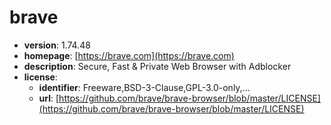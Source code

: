 # brave

- **version**: 1.74.48
- **homepage**: [https://brave.com](https://brave.com)
- **description**: Secure, Fast & Private Web Browser with Adblocker
- **license**:
  - **identifier**: Freeware,BSD-3-Clause,GPL-3.0-only,...
  - **url**: [https://github.com/brave/brave-browser/blob/master/LICENSE](https://github.com/brave/brave-browser/blob/master/LICENSE)

